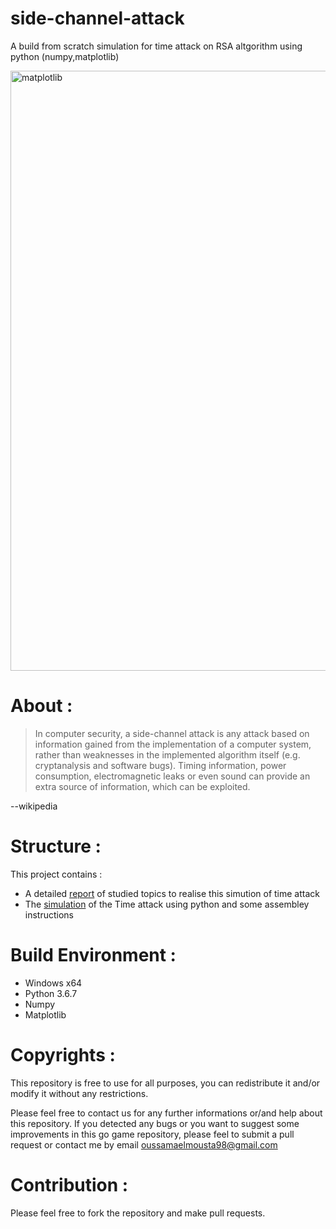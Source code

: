 # side-channel-attack
A build from scratch simulation for time attack on RSA altgorithm using python (numpy,matplotlib)

<img width="960" alt="matplotlib" src="https://user-images.githubusercontent.com/46606940/62466603-9766a580-b789-11e9-99b4-c928e8e13da2.PNG">

# About :

>In computer security, a side-channel attack is any attack based on information gained from the implementation of a computer system, 
rather than weaknesses in the implemented algorithm itself (e.g. cryptanalysis and software bugs). Timing information, 
power consumption, electromagnetic leaks or even sound can provide an extra source of information, which can be exploited.

--wikipedia


# Structure : 

This project contains : 
- A detailed [report](./Cryptographie_et_sécurit__informatique_rapport_final.pdf) of studied topics to realise this simution of time attack
- The [simulation](./TimeAttack.py) of the Time attack using python and some assembley instructions

# Build Environment :

<ul>
  <li> Windows x64  </li>
  <li> Python 3.6.7  </li>
  <li> Numpy  </li>
  <li> Matplotlib  </li>
</ul> 

# Copyrights : 

This repository is free to use for all purposes, you can redistribute it and/or modify it without any restrictions. 

Please feel free to contact us for any further informations or/and help about this repository. 
If you detected any bugs or you want to suggest some improvements in this go game repository, please feel to submit a pull request
or contact me by email <oussamaelmousta98@gmail.com>

# Contribution :

Please feel free to fork the repository and make pull requests.

